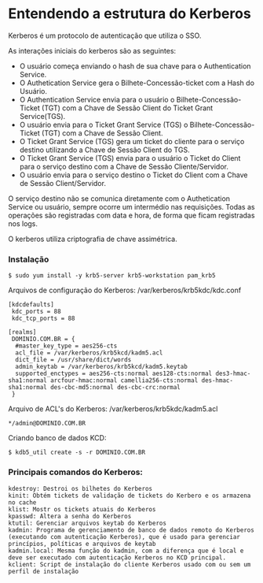 # Entendendo a estrutura do Kerberos

Kerberos é um protocolo de autenticação que utiliza o SSO.

As interações iniciais do kerberos são as seguintes:
- O usuário começa enviando o hash de sua chave para o Authentication Service.
- O Authetication Service gera o Bilhete-Concessão-ticket com a Hash do Usuário.
- O Authentication Service envia para o usuário o Bilhete-Concessão-Ticket (TGT) com a Chave de Sessão Client do Ticket Grant Service(TGS).
- O usuário envia para o Ticket Grant Service (TGS) o Bilhete-Concessão-Ticket (TGT) com a Chave de Sessão Client.
- O Ticket Grant Service (TGS) gera um ticket do cliente para o serviço destino utilizando a Chave de Sessão Client do TGS.
- O Ticket Grant Service (TGS) envia para o usuário o Ticket do Client para o serviço destino com a Chave de Sessão Cliente/Servidor.
- O usuário envia para o serviço destino o Ticket do Client com a Chave de Sessão Client/Servidor.

O serviço destino não se comunica diretamente com o Authetication Service ou usuário, sempre ocorre um intermédio nas requisições.
Todas as operações são registradas com data e hora, de forma que ficam registradas nos logs.

O kerberos utiliza criptografia de chave assimétrica.

### Instalação
```
$ sudo yum install -y krb5-server krb5-workstation pam_krb5
```

Arquivos de configuração do Kerberos:
/var/kerberos/krb5kdc/kdc.conf
```
[kdcdefaults]
 kdc_ports = 88
 kdc_tcp_ports = 88

[realms]
 DOMINIO.COM.BR = {
  #master_key_type = aes256-cts
  acl_file = /var/kerberos/krb5kcd/kadm5.acl
  dict_file = /usr/share/dict/words
  admin_keytab = /var/kerberos/krb5kcd/kadm5.keytab
  supported_enctypes = aes256-cts:normal aes128-cts:normal des3-hmac-sha1:normal arcfour-hmac:normal camellia256-cts:normal des-hmac-sha1:normal des-cbc-md5:normal des-cbc-crc:normal
 }
```

Arquivo de ACL's do Kerberos:
/var/kerberos/krb5kdc/kadm5.acl
```
*/admin@DOMINIO.COM.BR
```

Criando banco de dados KCD:
```
$ kdb5_util create -s -r DOMINIO.COM.BR
```

### Principais comandos do Kerberos:
```
kdestroy: Destroi os bilhetes do Kerberos
kinit: Obtém tickets de validação de tickets do Kerbero e os armazena no cache
klist: Mostr os tickets atuais do Kerberos
kpasswd: Altera a senha do Kerberos
ktutil: Gerenciar arquivos keytab do Kerberos
kadmin: Programa de gerenciamento de banco de dados remoto do Kerberos (executando com autenticação Kerberos), que é usado para gerenciar princípios, políticas e arquivos de keytab
kadmin.local: Mesma função do kadmin, com a diferença que é local e deve ser executado com autenticação Kerberos no KCD principal.
kclient: Script de instalação do cliente Kerberos usado com ou sem um perfil de instalação
```

